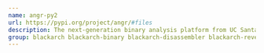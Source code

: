 ```yaml
---
name: angr-py2
url: https://pypi.org/project/angr/#files
description: The next-generation binary analysis platform from UC Santa Barbaras Seclab.
group: blackarch blackarch-binary blackarch-disassembler blackarch-reversing
---
```

